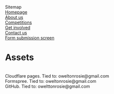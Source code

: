  Sitemap
<br>
[Homepage](https://prospective-snz-website.pages.dev/)
<br>
[About us](https://prospective-snz-website.pages.dev/about_us)
<br>
[Competitions](https://prospective-snz-website.pages.dev/competitions)
<br>
[Get involved](https://prospective-snz-website.pages.dev/get_involved)
<br>
[Contact us](https://prospective-snz-website.pages.dev/contact_us)
<br>
[Form submission screen](https://prospective-snz-website.pages.dev/form_finish)


# Assets
<br>
Cloudflare pages. Tied to: oweltonrosie@gmail.com
<br>
Formspree. Tied to: oweltonrosie@gmail.com
<br>
GitHub. Tied to: owelttonrosie@gmail.com

